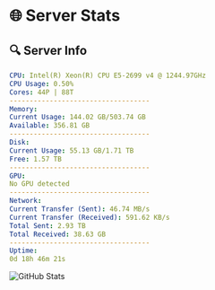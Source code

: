 # 🌐 Server Stats
## 🔍 Server Info
```yaml
CPU: Intel(R) Xeon(R) CPU E5-2699 v4 @ 1244.97GHz
CPU Usage: 0.50%
Cores: 44P | 88T
-----------------------------------
Memory:
Current Usage: 144.02 GB/503.74 GB
Available: 356.81 GB
-----------------------------------
Disk:
Current Usage: 55.13 GB/1.71 TB
Free: 1.57 TB
-----------------------------------
GPU:
No GPU detected
-----------------------------------
Network:
Current Transfer (Sent): 46.74 MB/s
Current Transfer (Received): 591.62 KB/s
Total Sent: 2.93 TB
Total Received: 38.63 GB
-----------------------------------
Uptime:
0d 18h 46m 21s
```
![GitHub Stats](https://img.shields.io/badge/Updated-2025-03-08_16:09:10-blue)